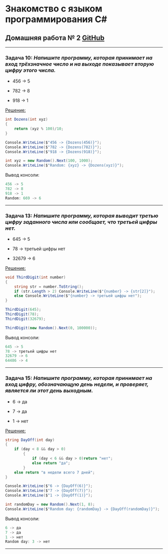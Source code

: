 # Знакомство с языком программирования С#
## Домашняя работа № 2 [GitHub](https://github.com/Kazitsyn/GB_familiarity_with_programming_languages/tree/main/Home_Work_2)
***
### **Задача 10:** *Напишите программу, которая принимает на вход трёхзначное число и на выходе показывает вторую цифру этого числа.*

* 456 -> 5

* 782 -> 8

* 918 -> 1

[Решение:](https://github.com/Kazitsyn/GB_familiarity_with_programming_languages/tree/main/Home_Work_2/HWQ1)
```c#
int Dozens(int xyz)
{
    return (xyz % 100)/10;
}

Console.WriteLine($"456 -> {Dozens(456)}");
Console.WriteLine($"782 -> {Dozens(782)}");
Console.WriteLine($"918 -> {Dozens(918)}");

int xyz = new Random().Next(100, 1000); 
Console.WriteLine($"Random: {xyz} -> {Dozens(xyz)}");
```
Вывод консоли:
```c#
456 -> 5
782 -> 8
918 -> 1
Random: 669 -> 6
```
***
### **Задача 13:** *Напишите программу, которая выводит третью цифру заданного числа или сообщает, что третьей цифры нет.*

* 645 -> 5

* 78 -> третьей цифры нет

* 32679 -> 6

[Решение:](https://github.com/Kazitsyn/GB_familiarity_with_programming_languages/tree/main/Home_Work_2/HWQ2)
```c#
void ThirdDigit(int number)
{
    string str = number.ToString();
    if (str.Length > 2) Console.WriteLine($"{number} -> {str[2]}");
    else Console.WriteLine($"{number} -> третьей цифры нет");
}

ThirdDigit(645);
ThirdDigit(78);
ThirdDigit(32679);

ThirdDigit(new Random().Next(0, 100000)); 
```
Вывод консоли:
```c#
645 -> 5
78 -> третьей цифры нет
32679 -> 6
64486 -> 4
```
***
### **Задача 15:** *Напишите программу, которая принимает на вход цифру, обозначающую день недели, и проверяет, является ли этот день выходным.*

* 6 -> да

* 7 -> да

* 1 -> нет

[Решение:](https://github.com/Kazitsyn/GB_familiarity_with_programming_languages/tree/main/Home_Work_2/HWQ3)
```c#
string DayOff(int day)
{
    if (day < 8 && day > 0)
        {
            if (day < 6 && day > 0)return "нет";
            else return "да"; 
        }
    else return "в недели всего 7 дней";
}

Console.WriteLine($"6 -> {DayOff(6)}");
Console.WriteLine($"7 -> {DayOff(7)}");
Console.WriteLine($"1 -> {DayOff(1)}");

int randomDay = new Random().Next(1, 8);
Console.WriteLine($"Random day: {randomDay} -> {DayOff(randomDay)}");
```
Вывод консоли:
```c#
6 -> да
7 -> да
1 -> нет
Random day: 3 -> нет
```
***